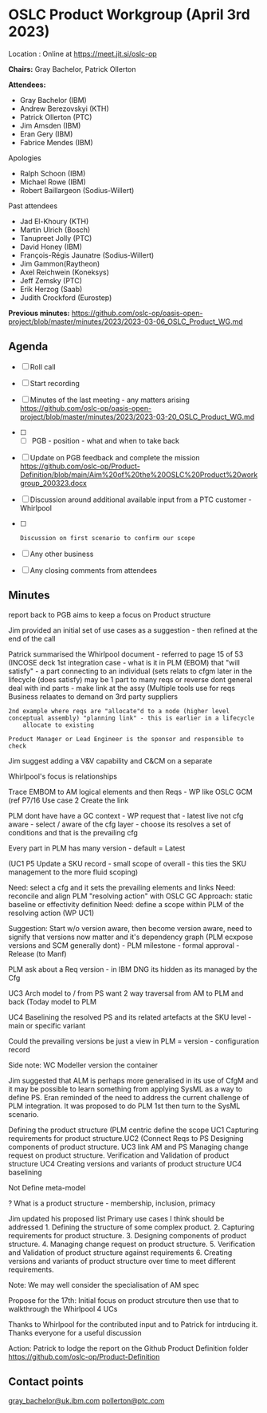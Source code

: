 # OSLC Product Workgroup (April 3rd 2023)

Location : Online at https://meet.jit.si/oslc-op

**Chairs:** Gray Bachelor, Patrick Ollerton

**Attendees:** 

- Gray Bachelor (IBM)
- Andrew Berezovskyi (KTH)
- Patrick Ollerton (PTC)
- Jim Amsden (IBM)
- Eran Gery (IBM)
- Fabrice Mendes (IBM)

Apologies
- Ralph Schoon (IBM)
- Michael Rowe (IBM)
- Robert Baillargeon (Sodius-Willert)


Past attendees
- Jad El-Khoury (KTH)
- Martin Ulrich (Bosch)
- Tanupreet Jolly (PTC)
- David Honey (IBM)
- François-Régis Jaunatre (Sodius-Willert)
- Jim Gammon(Raytheon)
- Axel Reichwein (Koneksys)
- Jeff Zemsky (PTC)
- Erik Herzog (Saab)
- Judith Crockford (Eurostep)

**Previous minutes:** https://github.com/oslc-op/oasis-open-project/blob/master/minutes/2023/2023-03-06_OSLC_Product_WG.md

## Agenda

- [ ] Roll call
- [ ] Start recording
- [ ] Minutes of the last meeting - any matters arising
https://github.com/oslc-op/oasis-open-project/blob/master/minutes/2023/2023-03-20_OSLC_Product_WG.md
- [ ] - [ ] PGB - position - what and when to take back		
- [ ] Update on PGB feedback and complete the mission  https://github.com/oslc-op/Product-Definition/blob/main/Aim%20of%20the%20OSLC%20Product%20workgroup_200323.docx
- [ ]   Discussion around additional available input from a PTC customer - Whirlpool
- [ ]     Discussion on first scenario to confirm our scope
- [ ] Any other business
- [ ] Any closing comments from attendees


## Minutes

report back to PGB aims to keep a focus on Product structure 

Jim provided an initial set of use cases as  a suggestion - then refined at the end of the call 

Patrick summarised the Whirlpool document - referred to page 15 of 53 (INCOSE deck
	1st integration case - what is it in PLM (EBOM) that "will satisfy" - a part connecting to an individual (sets relats to cfgm
	later in the lifecycle (does satisfy)
	may be 1 part to many reqs or reverse
	dont general deal with ind parts - make link at the assy
	(Multiple tools use for reqs 
	Business relaates to demand on 3rd party suppliers
	
	2nd example where reqs are "allocate"d to a node (higher level conceptual assembly) "planning link" - this is earlier in a lifecycle 
		allocate to existing
		
	Product Manager or Lead Engineer is the sponsor and responsible to check
	
Jim suggest adding a V&V capability and C&CM on a separate

Whirlpool's focus is relationships

Trace EMBOM to AM logical elements and then Reqs - WP like OSLC GCM (ref P7/16 Use case 2 Create the link

PLM dont have have a GC context - WP request that - latest live not cfg aware - select / aware of the cfg layer - choose
its resolves a set of conditions and that is the prevailing cfg 

Every part in PLM has many version - default = Latest

(UC1 P5 Update a SKU record - small scope of overall - this ties the SKU management to the more fluid scoping)

Need: select a cfg and it sets the prevailing elements and links
Need: reconcile and align PLM "resolving action" with OSLC GC Approach: static baseline or effectivity definition
Need: define a scope within PLM of the resolving action (WP UC1)

Suggestion: Start w/o version aware, then become version aware, need to signify that versions now matter and it's dependency graph
(PLM ecxpose versions and SCM generally dont) - PLM milestone - formal approval - Release (to Manf) 

PLM ask about a Req version - in IBM DNG its hidden as its managed by the Cfg

UC3 Arch model to / from PS
	want 2 way traversal from AM to PLM and back (Today model to PLM 

UC4 Baselining	the resolved PS and its related artefacts at the SKU level - main or specific variant

Could the prevailing versions be just a view in PLM = version - configuration record 

Side note: WC Modeller version the container

Jim suggested that ALM is perhaps more generalised in its use of CfgM
 and it may be possible to learn something from applying SysML as a way to define PS. Eran reminded of the need to address the current challenge of PLM integration. It was proposed to do PLM 1st then turn to the SysML scenario.

Defining the product structure (PLM centric
	define the scope UC1
Capturing requirements for product structure.UC2
	(Connect Reqs to PS
Designing components of product structure. UC3 link AM and PS
Managing change request on product structure.
Verification and Validation of product structure UC4
Creating versions and variants of product structure UC4 baselining

Not 
Define meta-model

? What is a product structure - membership, inclusion, primacy

Jim updated his proposed list 
Primary use cases I think should be addressed
	1. Defining the structure of some complex product.
	2. Capturing requirements for product structure.
	3. Designing components of product structure.
	4. Managing change request on product structure.
	5. Verification and Validation of product structure against requirements
	6. Creating versions and variants of product structure over time to meet different requirements. 

Note: We may well consider the specialisation of AM spec

Propose for the 17th: Initial focus on product strcuture then use that to walkthrough the Whirlpool 4 UCs 

Thanks to Whirlpool for the contributed input and to Patrick for intrducing it.
Thanks everyone for a useful discussion 

Action: Patrick to lodge the report on the Github Product Definition folder https://github.com/oslc-op/Product-Definition

## Contact points

gray_bachelor@uk.ibm.com
pollerton@ptc.com
